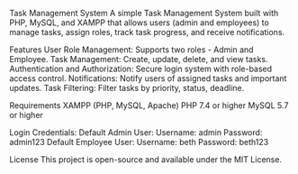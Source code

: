 Task Management System
A simple Task Management System built with PHP, MySQL, and XAMPP that allows users (admin and employees) to manage tasks, assign roles, track task progress, and receive notifications.

Features
User Role Management: Supports two roles - Admin and Employee.
Task Management: Create, update, delete, and view tasks.
Authentication and Authorization: Secure login system with role-based access control.
Notifications: Notify users of assigned tasks and important updates.
Task Filtering: Filter tasks by priority, status, deadline.

Requirements
XAMPP (PHP, MySQL, Apache)
PHP 7.4 or higher
MySQL 5.7 or higher

Login Credentials:
Default Admin User:
Username: admin
Password: admin123
Default Employee User:
Username: beth
Password: beth123

License
This project is open-source and available under the MIT License.

